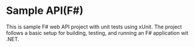 # Sample API(F#)
This is sample F# web API project with unit tests using xUnit. The project follows a basic setup for building, testing, and running an F# application wit .NET.